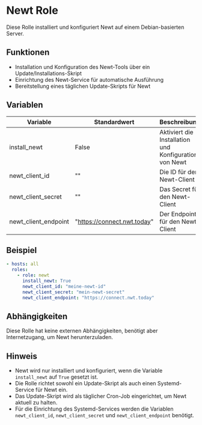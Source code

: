 # Newt Role

Diese Rolle installiert und konfiguriert Newt auf einem Debian-basierten Server.

## Funktionen

- Installation und Konfiguration des Newt-Tools über ein Update/Installations-Skript
- Einrichtung des Newt-Service für automatische Ausführung
- Bereitstellung eines täglichen Update-Skripts für Newt

## Variablen

| Variable | Standardwert | Beschreibung |
|----------|--------------|--------------|
| install_newt | False | Aktiviert die Installation und Konfiguration von Newt |
| newt_client_id | "" | Die ID für den Newt-Client |
| newt_client_secret | "" | Das Secret für den Newt-Client |
| newt_client_endpoint | "https://connect.nwt.today" | Der Endpoint für den Newt-Client |

## Beispiel

```yaml
- hosts: all
  roles:
    - role: newt
      install_newt: True
      newt_client_id: "meine-newt-id"
      newt_client_secret: "mein-newt-secret"
      newt_client_endpoint: "https://connect.nwt.today"
```

## Abhängigkeiten

Diese Rolle hat keine externen Abhängigkeiten, benötigt aber Internetzugang, um Newt herunterzuladen.

## Hinweis

- Newt wird nur installiert und konfiguriert, wenn die Variable `install_newt` auf `True` gesetzt ist.
- Die Rolle richtet sowohl ein Update-Skript als auch einen Systemd-Service für Newt ein.
- Das Update-Skript wird als täglicher Cron-Job eingerichtet, um Newt aktuell zu halten.
- Für die Einrichtung des Systemd-Services werden die Variablen `newt_client_id`, `newt_client_secret` und `newt_client_endpoint` benötigt.